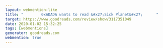 ```yaml
---
layout: webmention-like
title: "        0xADADA wants to read &#x27;Sick Planet&#x27;      "
target: https://www.goodreads.com/review/show/3117351049
date: 2020-01-02 15:32:25
tags: [webmentions]
generator: goodreads.com
webmention: true
---
```

